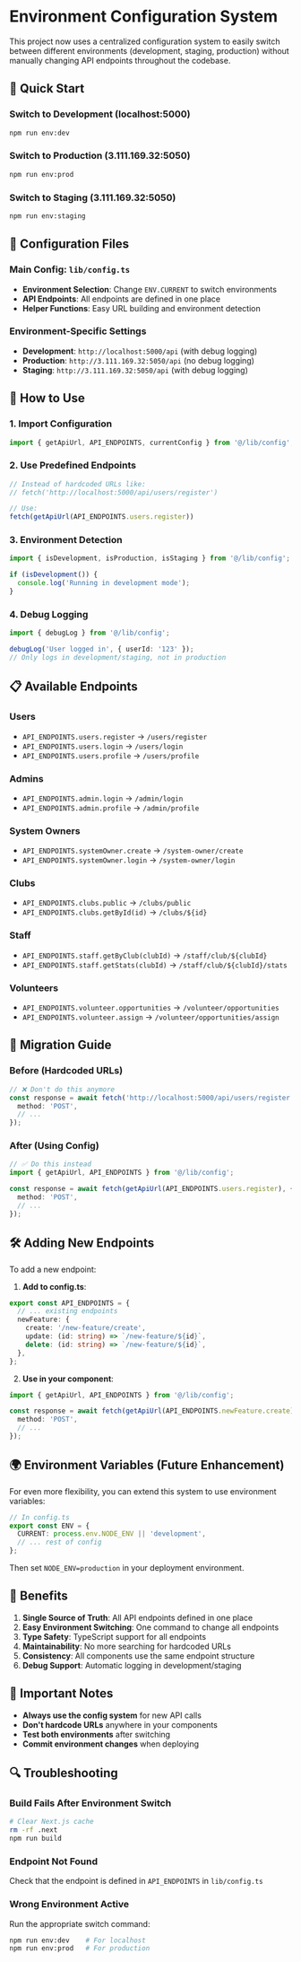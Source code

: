 # Environment Configuration System

This project now uses a centralized configuration system to easily switch between different environments (development, staging, production) without manually changing API endpoints throughout the codebase.

## 🚀 Quick Start

### Switch to Development (localhost:5000)
```bash
npm run env:dev
```

### Switch to Production (3.111.169.32:5050)
```bash
npm run env:prod
```

### Switch to Staging (3.111.169.32:5050)
```bash
npm run env:staging
```

## 📁 Configuration Files

### Main Config: `lib/config.ts`
- **Environment Selection**: Change `ENV.CURRENT` to switch environments
- **API Endpoints**: All endpoints are defined in one place
- **Helper Functions**: Easy URL building and environment detection

### Environment-Specific Settings
- **Development**: `http://localhost:5000/api` (with debug logging)
- **Production**: `http://3.111.169.32:5050/api` (no debug logging)
- **Staging**: `http://3.111.169.32:5050/api` (with debug logging)

## 🔧 How to Use

### 1. Import Configuration
```typescript
import { getApiUrl, API_ENDPOINTS, currentConfig } from '@/lib/config';
```

### 2. Use Predefined Endpoints
```typescript
// Instead of hardcoded URLs like:
// fetch('http://localhost:5000/api/users/register')

// Use:
fetch(getApiUrl(API_ENDPOINTS.users.register))
```

### 3. Environment Detection
```typescript
import { isDevelopment, isProduction, isStaging } from '@/lib/config';

if (isDevelopment()) {
  console.log('Running in development mode');
}
```

### 4. Debug Logging
```typescript
import { debugLog } from '@/lib/config';

debugLog('User logged in', { userId: '123' });
// Only logs in development/staging, not in production
```

## 📋 Available Endpoints

### Users
- `API_ENDPOINTS.users.register` → `/users/register`
- `API_ENDPOINTS.users.login` → `/users/login`
- `API_ENDPOINTS.users.profile` → `/users/profile`

### Admins
- `API_ENDPOINTS.admin.login` → `/admin/login`
- `API_ENDPOINTS.admin.profile` → `/admin/profile`

### System Owners
- `API_ENDPOINTS.systemOwner.create` → `/system-owner/create`
- `API_ENDPOINTS.systemOwner.login` → `/system-owner/login`

### Clubs
- `API_ENDPOINTS.clubs.public` → `/clubs/public`
- `API_ENDPOINTS.clubs.getById(id)` → `/clubs/${id}`

### Staff
- `API_ENDPOINTS.staff.getByClub(clubId)` → `/staff/club/${clubId}`
- `API_ENDPOINTS.staff.getStats(clubId)` → `/staff/club/${clubId}/stats`

### Volunteers
- `API_ENDPOINTS.volunteer.opportunities` → `/volunteer/opportunities`
- `API_ENDPOINTS.volunteer.assign` → `/volunteer/opportunities/assign`

## 🔄 Migration Guide

### Before (Hardcoded URLs)
```typescript
// ❌ Don't do this anymore
const response = await fetch('http://localhost:5000/api/users/register', {
  method: 'POST',
  // ...
});
```

### After (Using Config)
```typescript
// ✅ Do this instead
import { getApiUrl, API_ENDPOINTS } from '@/lib/config';

const response = await fetch(getApiUrl(API_ENDPOINTS.users.register), {
  method: 'POST',
  // ...
});
```

## 🛠️ Adding New Endpoints

To add a new endpoint:

1. **Add to config.ts**:
```typescript
export const API_ENDPOINTS = {
  // ... existing endpoints
  newFeature: {
    create: '/new-feature/create',
    update: (id: string) => `/new-feature/${id}`,
    delete: (id: string) => `/new-feature/${id}`,
  },
};
```

2. **Use in your component**:
```typescript
import { getApiUrl, API_ENDPOINTS } from '@/lib/config';

const response = await fetch(getApiUrl(API_ENDPOINTS.newFeature.create), {
  method: 'POST',
  // ...
});
```

## 🌍 Environment Variables (Future Enhancement)

For even more flexibility, you can extend this system to use environment variables:

```typescript
// In config.ts
export const ENV = {
  CURRENT: process.env.NODE_ENV || 'development',
  // ... rest of config
};
```

Then set `NODE_ENV=production` in your deployment environment.

## 📝 Benefits

1. **Single Source of Truth**: All API endpoints defined in one place
2. **Easy Environment Switching**: One command to change all endpoints
3. **Type Safety**: TypeScript support for all endpoints
4. **Maintainability**: No more searching for hardcoded URLs
5. **Consistency**: All components use the same endpoint structure
6. **Debug Support**: Automatic logging in development/staging

## 🚨 Important Notes

- **Always use the config system** for new API calls
- **Don't hardcode URLs** anywhere in your components
- **Test both environments** after switching
- **Commit environment changes** when deploying

## 🔍 Troubleshooting

### Build Fails After Environment Switch
```bash
# Clear Next.js cache
rm -rf .next
npm run build
```

### Endpoint Not Found
Check that the endpoint is defined in `API_ENDPOINTS` in `lib/config.ts`

### Wrong Environment Active
Run the appropriate switch command:
```bash
npm run env:dev    # For localhost
npm run env:prod   # For production
```
